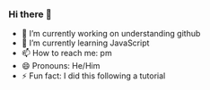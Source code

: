 ### Hi there 👋

<!--
**cristofhz/cristofhz** is a ✨ _special_ ✨ repository because its `README.md` (this file) appears on your GitHub profile.

Here are some ideas to get you started:
-->
- 🔭 I’m currently working on understanding github
- 🌱 I’m currently learning JavaScript
- 📫 How to reach me: pm
- 😄 Pronouns: He/Him
- ⚡ Fun fact: I did this following a tutorial

